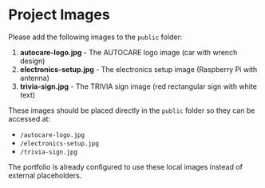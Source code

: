 # Project Images

Please add the following images to the `public` folder:

1. **autocare-logo.jpg** - The AUTOCARE logo image (car with wrench design)
2. **electronics-setup.jpg** - The electronics setup image (Raspberry Pi with antenna)
3. **trivia-sign.jpg** - The TRIVIA sign image (red rectangular sign with white text)

These images should be placed directly in the `public` folder so they can be accessed at:
- `/autocare-logo.jpg`
- `/electronics-setup.jpg` 
- `/trivia-sign.jpg`

The portfolio is already configured to use these local images instead of external placeholders.


